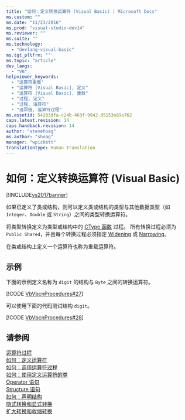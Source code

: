 ```yaml
---
title: "如何：定义转换运算符 (Visual Basic) | Microsoft Docs"
ms.custom: ""
ms.date: "11/23/2016"
ms.prod: "visual-studio-dev14"
ms.reviewer: ""
ms.suite: ""
ms.technology: 
  - "devlang-visual-basic"
ms.tgt_pltfrm: ""
ms.topic: "article"
dev_langs: 
  - "VB"
helpviewer_keywords: 
  - "运算符重载"
  - "运算符 [Visual Basic], 定义"
  - "运算符 [Visual Basic], 重载"
  - "过程, 定义"
  - "过程, 运算符"
  - "返回值, 运算符过程"
ms.assetid: 54203dfa-c24b-463f-9942-d5153e89e762
caps.latest.revision: 14
caps.handback.revision: 14
author: "stevehoag"
ms.author: "shoag"
manager: "wpickett"
translationtype: Human Translation
---
```

# 如何：定义转换运算符 (Visual Basic)
[!INCLUDE[vs2017banner](../../../../csharp/includes/vs2017banner.md)]

如果已定义了类或结构，则可以定义类或结构的类型与其他数据类型（如 `Integer`、`Double` 或 `String`）之间的类型转换运算符。  
  
 将类型转换定义为类型或结构中的 [CType 函数](../../../../visual-basic/language-reference/functions/ctype-function.md) 过程。  所有转换过程必须为 `Public Shared`，并且每个转换过程必须指定 [Widening](../../../../visual-basic/language-reference/modifiers/widening.md) 或 [Narrowing](../../../../visual-basic/language-reference/modifiers/narrowing.md)。  
  
 在类或结构上定义一个运算符也称为重载运算符。  
  
## 示例  
 下面的示例定义名称为  `digit`  的结构与 `Byte` 之间的转换运算符。  
  
 [!CODE [VbVbcnProcedures#27](../CodeSnippet/VS_Snippets_VBCSharp/VbVbcnProcedures#27)]  
  
 可以使用下面的代码测试结构 `digit`。  
  
 [!CODE [VbVbcnProcedures#28](../CodeSnippet/VS_Snippets_VBCSharp/VbVbcnProcedures#28)]  
  
## 请参阅  
 [运算符过程](../../../../visual-basic/programming-guide/language-features/procedures/operator-procedures.md)   
 [如何：定义运算符](../../../../visual-basic/programming-guide/language-features/procedures/how-to-define-an-operator.md)   
 [如何：调用运算符过程](../../../../visual-basic/programming-guide/language-features/procedures/how-to-call-an-operator-procedure.md)   
 [如何：使用定义运算符的类](../../../../visual-basic/programming-guide/language-features/procedures/how-to-use-a-class-that-defines-operators.md)   
 [Operator 语句](../../../../visual-basic/language-reference/statements/operator-statement.md)   
 [Structure 语句](../../../../visual-basic/language-reference/statements/structure-statement.md)   
 [如何：声明结构](../../../../visual-basic/programming-guide/language-features/data-types/how-to-declare-a-structure.md)   
 [隐式转换和显式转换](../../../../visual-basic/programming-guide/language-features/data-types/implicit-and-explicit-conversions.md)   
 [扩大转换和收缩转换](../../../../visual-basic/programming-guide/language-features/data-types/widening-and-narrowing-conversions.md)